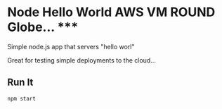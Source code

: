 # Node Hello World AWS VM ROUND Globe... ***

Simple node.js app that servers "hello worl"

Great for testing simple deployments to the cloud...

## Run It

`npm start`
